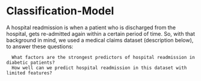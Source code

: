 # Classification-Model
 A hospital readmission is when a patient who is discharged from the hospital, gets re-admitted again within a certain period of time.
So, with that background in mind, we used a medical claims dataset (description below), to answer these questions:

      What factors are the strongest predictors of hospital readmission in diabetic patients?
      How well can we predict hospital readmission in this dataset with limited features?
